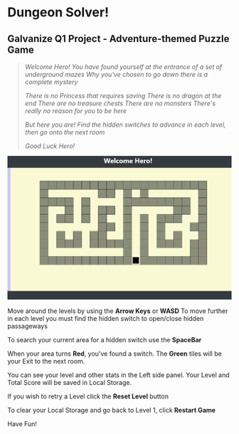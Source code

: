 # Dungeon Solver!
## Galvanize Q1 Project - Adventure-themed Puzzle Game

>_Welcome Hero! You have found yourself at the entrance of a set of underground mazes_
>_Why you've chosen to go down there is a complete mystery_
>
>_There is no Princess that requires saving_
>_There is no dragon at the end_
>_There are no treasure chests_
>_There are no monsters_
>_There's really no reason for you to be here_
>
>_But here you are! Find the hidden switches to advance in each level, then go onto the next room_
>
>_Good Luck Hero!_


![Dungeon Pic](/imgCap.png)


Move around the levels by using the **Arrow Keys** or **WASD**
To move further in each level you must find the hidden switch to open/close hidden passageways

To search your current area for a hidden switch use the **SpaceBar**

When your area turns **Red**, you've found a switch. The **Green** tiles will be your Exit to the next room.

You can see your level and other stats in the Left side panel. Your Level and Total Score will be saved in Local Storage.

If you wish to retry a Level click the **Reset Level** button

To clear your Local Storage and go back to Level 1, click **Restart Game**


Have Fun!
